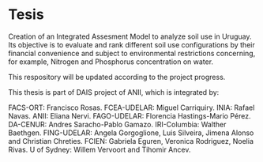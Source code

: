 # Tesis

Creation of an Integrated Assesment Model to analyze soil use in Uruguay. Its objective is to evaluate and rank different soil use configurations by their financial convenience and subject to environmental restrictions concerning, for example, Nitrogen and Phosphorus concentration on water. 

This respository will be updated according to the project progress.

This thesis is part of DAIS project of ANII, which is integrated by:

FACS-ORT: Francisco Rosas.
FCEA-UDELAR: Miguel Carriquiry.
INIA: Rafael Navas.
ANII: Eliana Nervi.
FAGO-UDELAR: Florencia Hastings-Mario Pérez.
DA-CENUR: Andres Saracho-Pablo Gamazo.
IRI-Columbia: Walther Baethgen.
FING-UDELAR: Angela Gorgoglione, Luis Silveira, Jimena Alonso and Christian Chreties.
FCIEN: Gabriela Eguren, Veronica Rodriguez, Noelia Rivas.
U of Sydney: Willem Vervoort and Tihomir Ancev.
